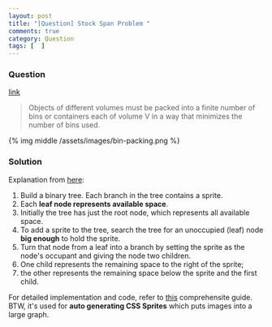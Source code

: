 ```yaml
---
layout: post
title: "[Question] Stock Span Problem "
comments: true
category: Question
tags: [  ]
---
```


### Question 

[link](http://en.wikipedia.org/wiki/Bin_packing_problem)

> Objects of different volumes must be packed into a finite number of bins or containers each of volume V in a way that minimizes the number of bins used.

{% img middle /assets/images/bin-packing.png %}

### Solution

Explanation from [here](http://stackoverflow.com/a/8765049): 

1. Build a binary tree. Each branch in the tree contains a sprite. 
1. Each __leaf node represents available space__. 
1. Initially the tree has just the root node, which represents all available space. 
1. To add a sprite to the tree, search the tree for an unoccupied (leaf) node __big enough__ to hold the sprite. 
1. Turn that node from a leaf into a branch by setting the sprite as the node's occupant and giving the node two children. 
1. One child represents the remaining space to the right of the sprite; 
1. the other represents the remaining space below the sprite and the first child.

For detailed implementation and code, refer to [this](http://codeincomplete.com/posts/2011/5/7/bin_packing/) comprehensite guide. BTW, it's used for __auto generating CSS Sprites__ which puts images into a large graph. 
